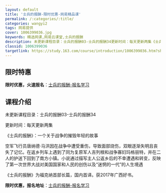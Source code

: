 ```yaml
---
layout: default
title: '士兵的报酬-限时优惠-网易精品课'
permalink: /:categories/:title/
categories: wangyi2
tags: 网易提供
cover: 1006399036.jpg
keywords: 精选网课,网易云课堂,士兵的报酬
description: 未更新课程目录：士兵的报酬03-士兵的报酬34更新时间：每天更新两集《士兵的报酬》：一个关于战争的摧毁年轻的故事空军飞行
classid: 1006399036
targetlink: https://study.163.com/course/introduction/1006399036.htm?share=1&shareId=1025206652&utm_campaign=share&utm_medium=iphoneShare&utm_source=&utm_u=1025206652
---
```


## 限时特惠

**限时优惠，火速报名**：[士兵的报酬-报名学习](https://study.163.com/course/introduction/1006399036.htm?share=1&shareId=1025206652&utm_campaign=share&utm_medium=iphoneShare&utm_source=&utm_u=1025206652)

## 课程介绍

未更新课程目录：士兵的报酬03-士兵的报酬34

更新时间：每天更新两集

《士兵的报酬》：一个关于战争的摧毁年轻的故事

空军飞行员唐纳德·马洪因在战争中遭受重伤，导致面部烧伤，双眼逐渐失明且丧失了记忆。在返乡列车上遇到了同为复原军人吉列根和战争寡妇玛格丽特，并在二人的护送下回到了南方小镇。小说通过描写主人公返乡后的不幸遭遇和转变，反映了第一次世界大战对美国国家和人民的创伤以及“迷惘的一代”的人生境遇

《士兵的报酬》为福克纳首部长篇，国内首译。获2017年广西好书。

**限时优惠，报名地址**：[士兵的报酬-报名学习](https://study.163.com/course/introduction/1006399036.htm?share=1&shareId=1025206652&utm_campaign=share&utm_medium=iphoneShare&utm_source=&utm_u=1025206652)

